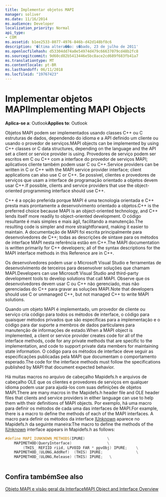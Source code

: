 ```yaml
---
title: Implementar objetos MAPI
manager: soliver
ms.date: 11/16/2014
ms.audience: Developer
localization_priority: Normal
api_type:
- COM
ms.assetid: b1ee2533-8077-4976-846b-d42d148bf8c6
description: '�ltima altera��o: s�bado, 23 de julho de 2011'
ms.openlocfilehash: d53304dd74a0e54974d479c66637079cd48b2fc8
ms.sourcegitcommit: 9d60cd82b5413446e5bc8ace2cd689f683fb41a7
ms.translationtype: MT
ms.contentlocale: pt-BR
ms.lasthandoff: 06/11/2018
ms.locfileid: "19767423"
---
```

# <a name="implementing-mapi-objects"></a><span data-ttu-id="f4673-103">Implementar objetos MAPI</span><span class="sxs-lookup"><span data-stu-id="f4673-103">Implementing MAPI Objects</span></span>

  
  
<span data-ttu-id="f4673-104">**Aplica-se a**: Outlook</span><span class="sxs-lookup"><span data-stu-id="f4673-104">**Applies to**: Outlook</span></span> 
  
<span data-ttu-id="f4673-105">Objetos MAPI podem ser implementados usando classes C++ ou C estruturas de dados, dependendo do idioma e a API definido um cliente ou usando o provedor de serviços.</span><span class="sxs-lookup"><span data-stu-id="f4673-105">MAPI objects can be implemented by using C++ classes or C data structures, depending on the language and the API set a client or service provider is using.</span></span> <span data-ttu-id="f4673-106">Provedores de serviço podem ser escritos em C ou C++ com a interface do provedor de serviços MAPI; aplicativos cliente também podem usar C ou C++.</span><span class="sxs-lookup"><span data-stu-id="f4673-106">Service providers can be written in C or C++ with the MAPI service provider interface; client applications can also use C or C++.</span></span> <span data-ttu-id="f4673-107">Se possível, clientes e provedores de serviços que usam a interface de programação orientado a objetos devem usar C++.</span><span class="sxs-lookup"><span data-stu-id="f4673-107">If possible, clients and service providers that use the object-oriented programming interface should use C++.</span></span> 
  
<span data-ttu-id="f4673-108">C++ é a opção preferida porque MAPI é uma tecnologia orientada e C++ presta mais prontamente a desenvolvimento orientado a objetos.</span><span class="sxs-lookup"><span data-stu-id="f4673-108">C++ is the preferred choice because MAPI is an object-oriented technology, and C++ lends itself more readily to object-oriented development.</span></span> <span data-ttu-id="f4673-109">O código resultante é mais simples e mais ágil, facilitando a manutenção.</span><span class="sxs-lookup"><span data-stu-id="f4673-109">The resulting code is simpler and more straightforward, making it easier to maintain.</span></span> <span data-ttu-id="f4673-110">A documentação de MAPI foi escrita principalmente para desenvolvedores de C++; todas as descrições de sintaxe para os métodos de interface MAPI nesta referência estão em C++.</span><span class="sxs-lookup"><span data-stu-id="f4673-110">The MAPI documentation is written primarily for C++ developers; all of the syntax descriptions for the MAPI interface methods in this Reference are in C++.</span></span>
  
<span data-ttu-id="f4673-111">Os desenvolvedores podem usar o Microsoft Visual Studio e ferramentas de desenvolvimento de terceiros para desenvolver soluções que chamam MAPI.</span><span class="sxs-lookup"><span data-stu-id="f4673-111">Developers can use Microsoft Visual Studio and third-party development tools to develop solutions that call MAPI.</span></span> <span data-ttu-id="f4673-112">Observe que os desenvolvedores devem usar C ou C++ não gerenciado, mas não gerenciadas do C++ para gravar as soluções MAPI.</span><span class="sxs-lookup"><span data-stu-id="f4673-112">Note that developers should use C or unmanaged C++, but not managed C++ to write MAPI solutions.</span></span>
  
<span data-ttu-id="f4673-113">Quando um objeto MAPI é implementado, um provedor de cliente ou serviço cria código para todos os métodos de interface, o código para quaisquer métodos privados que são específicas para a implementação e o código para dar suporte a membros de dados particulares para manutenção de informações de estado.</span><span class="sxs-lookup"><span data-stu-id="f4673-113">When a MAPI object is implemented, a client or service provider creates code for all of the interface methods, code for any private methods that are specific to the implementation, and code to support private data members for maintaining state information.</span></span> <span data-ttu-id="f4673-114">O código para os métodos de interface deve seguir as especificações publicadas pela MAPI que documentam o comportamento esperado.</span><span class="sxs-lookup"><span data-stu-id="f4673-114">The code for the interface methods must follow the specifications published by MAPI that document expected behavior.</span></span> 
  
<span data-ttu-id="f4673-115">Há muitas macros no arquivo de cabeçalho Mapidefs.h e arquivos de cabeçalho OLE que os clientes e provedores de serviços em qualquer idioma podem usar para ajudá-los com suas definições de objetos MAPI.</span><span class="sxs-lookup"><span data-stu-id="f4673-115">There are many macros in the Mapidefs.h header file and OLE header files that clients and service providers in either language can use to help them with their definitions of MAPI objects.</span></span> <span data-ttu-id="f4673-116">Por exemplo, há uma macro para definir os métodos de cada uma das interfaces de MAPI.</span><span class="sxs-lookup"><span data-stu-id="f4673-116">For example, there is a macro to define the methods of each of the MAPI interfaces.</span></span> <span data-ttu-id="f4673-117">A macro para definir os métodos da interface [IUnknown](http://msdn.microsoft.com/en-us/library/ms680509%28v=VS.85%29.aspx) aparece no Mapidefs.h da seguinte maneira:</span><span class="sxs-lookup"><span data-stu-id="f4673-117">The macro to define the methods of the [IUnknown](http://msdn.microsoft.com/en-us/library/ms680509%28v=VS.85%29.aspx) interface appears in Mapidefs.h as follows:</span></span> 
  
```cpp
#define MAPI_IUNKNOWN_METHODS(IPURE)          \
    MAPIMETHOD(QueryInterface)                \
        (THIS_ REFIID riid, LPVOID FAR * ppvObj) IPURE;    \
    MAPIMETHOD_(ULONG,AddRef)  (THIS) IPURE;               \
    MAPIMETHOD_(ULONG,Release) (THIS) IPURE;   \
 
```

## <a name="see-also"></a><span data-ttu-id="f4673-118">Confira também</span><span class="sxs-lookup"><span data-stu-id="f4673-118">See also</span></span>



[<span data-ttu-id="f4673-119">Objeto MAPI e visão geral da Interface</span><span class="sxs-lookup"><span data-stu-id="f4673-119">MAPI Object and Interface Overview</span></span>](mapi-object-and-interface-overview.md)

